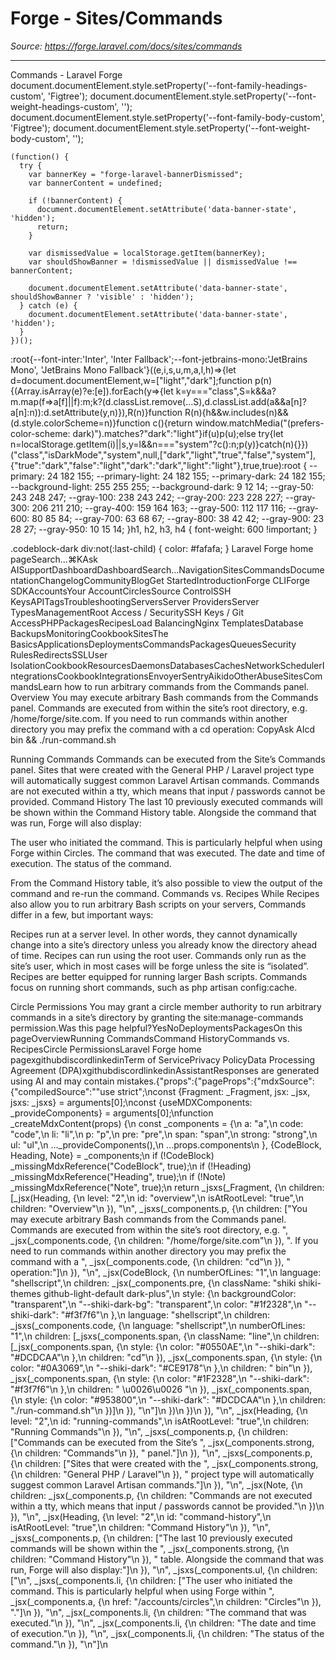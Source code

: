 # Forge - Sites/Commands

*Source: https://forge.laravel.com/docs/sites/commands*

---

Commands - Laravel Forge
              document.documentElement.style.setProperty('--font-family-headings-custom', 'Figtree');
              document.documentElement.style.setProperty('--font-weight-headings-custom', '');
              document.documentElement.style.setProperty('--font-family-body-custom', 'Figtree');
              document.documentElement.style.setProperty('--font-weight-body-custom', '');
            
    (function() {
      try {
        var bannerKey = "forge-laravel-bannerDismissed";
        var bannerContent = undefined;
        
        if (!bannerContent) {
          document.documentElement.setAttribute('data-banner-state', 'hidden');
          return;
        }
        
        var dismissedValue = localStorage.getItem(bannerKey);
        var shouldShowBanner = !dismissedValue || dismissedValue !== bannerContent;
        
        document.documentElement.setAttribute('data-banner-state', shouldShowBanner ? 'visible' : 'hidden');
      } catch (e) {
        document.documentElement.setAttribute('data-banner-state', 'hidden');
      }
    })();
  :root{--font-inter:'Inter', 'Inter Fallback';--font-jetbrains-mono:'JetBrains Mono', 'JetBrains Mono Fallback'}((e,i,s,u,m,a,l,h)=>{let d=document.documentElement,w=["light","dark"];function p(n){(Array.isArray(e)?e:[e]).forEach(y=>{let k=y==="class",S=k&&a?m.map(f=>a[f]||f):m;k?(d.classList.remove(...S),d.classList.add(a&&a[n]?a[n]:n)):d.setAttribute(y,n)}),R(n)}function R(n){h&&w.includes(n)&&(d.style.colorScheme=n)}function c(){return window.matchMedia("(prefers-color-scheme: dark)").matches?"dark":"light"}if(u)p(u);else try{let n=localStorage.getItem(i)||s,y=l&&n==="system"?c():n;p(y)}catch(n){}})("class","isDarkMode","system",null,["dark","light","true","false","system"],{"true":"dark","false":"light","dark":"dark","light":"light"},true,true):root {
    --primary: 24 182 155;
    --primary-light: 24 182 155;
    --primary-dark: 24 182 155;
    --background-light: 255 255 255;
    --background-dark: 9 12 14;
    --gray-50: 243 248 247;
    --gray-100: 238 243 242;
    --gray-200: 223 228 227;
    --gray-300: 206 211 210;
    --gray-400: 159 164 163;
    --gray-500: 112 117 116;
    --gray-600: 80 85 84;
    --gray-700: 63 68 67;
    --gray-800: 38 42 42;
    --gray-900: 23 28 27;
    --gray-950: 10 15 14;
  }h1, h2, h3, h4 {
    font-weight: 600 !important;
}

.codeblock-dark div:not(:last-child) {
    color: #fafafa;
}
Laravel Forge home pageSearch...⌘KAsk AISupportDashboardDashboardSearch...NavigationSitesCommandsDocumentationChangelogCommunityBlogGet StartedIntroductionForge CLIForge SDKAccountsYour AccountCirclesSource ControlSSH KeysAPITagsTroubleshootingServersServer ProvidersServer TypesManagementRoot Access / SecuritySSH Keys / Git AccessPHPPackagesRecipesLoad BalancingNginx TemplatesDatabase BackupsMonitoringCookbookSitesThe BasicsApplicationsDeploymentsCommandsPackagesQueuesSecurity RulesRedirectsSSLUser IsolationCookbookResourcesDaemonsDatabasesCachesNetworkSchedulerIntegrationsCookbookIntegrationsEnvoyerSentryAikidoOtherAbuseSitesCommandsLearn how to run arbitrary commands from the Commands panel.​Overview
You may execute arbitrary Bash commands from the Commands panel. Commands are executed from within the site’s root directory, e.g. /home/forge/site.com. If you need to run commands within another directory you may prefix the command with a cd operation:
CopyAsk AIcd bin &amp;&amp; ./run-command.sh

​Running Commands
Commands can be executed from the Site’s Commands panel.
Sites that were created with the General PHP / Laravel project type will automatically suggest common Laravel Artisan commands.
Commands are not executed within a tty, which means that input / passwords cannot be provided.
​Command History
The last 10 previously executed commands will be shown within the Command History table. Alongside the command that was run, Forge will also display:

The user who initiated the command. This is particularly helpful when using Forge within Circles.
The command that was executed.
The date and time of execution.
The status of the command.

From the Command History table, it’s also possible to view the output of the command and re-run the command.
​Commands vs. Recipes
While Recipes also allow you to run arbitrary Bash scripts on your servers, Commands differ in a few, but important ways:

Recipes run at a server level. In other words, they cannot dynamically change into a site’s directory unless you already know the directory ahead of time.
Recipes can run using the root user. Commands only run as the site’s user, which in most cases will be forge unless the site is “isolated”.
Recipes are better equipped for running larger Bash scripts. Commands focus on running short commands, such as php artisan config:cache.

​Circle Permissions
You may grant a circle member authority to run arbitrary commands in a site’s directory by granting the site:manage-commands permission.Was this page helpful?YesNoDeploymentsPackagesOn this pageOverviewRunning CommandsCommand HistoryCommands vs. RecipesCircle PermissionsLaravel Forge home pagexgithubdiscordlinkedinTerm of ServicePrivacy PolicyData Processing Agreement (DPA)xgithubdiscordlinkedinAssistantResponses are generated using AI and may contain mistakes.{"props":{"pageProps":{"mdxSource":{"compiledSource":"\"use strict\";\nconst {Fragment: _Fragment, jsx: _jsx, jsxs: _jsxs} = arguments[0];\nconst {useMDXComponents: _provideComponents} = arguments[0];\nfunction _createMdxContent(props) {\n  const _components = {\n    a: \"a\",\n    code: \"code\",\n    li: \"li\",\n    p: \"p\",\n    pre: \"pre\",\n    span: \"span\",\n    strong: \"strong\",\n    ul: \"ul\",\n    ..._provideComponents(),\n    ...props.components\n  }, {CodeBlock, Heading, Note} = _components;\n  if (!CodeBlock) _missingMdxReference(\"CodeBlock\", true);\n  if (!Heading) _missingMdxReference(\"Heading\", true);\n  if (!Note) _missingMdxReference(\"Note\", true);\n  return _jsxs(_Fragment, {\n    children: [_jsx(Heading, {\n      level: \"2\",\n      id: \"overview\",\n      isAtRootLevel: \"true\",\n      children: \"Overview\"\n    }), \"\\n\", _jsxs(_components.p, {\n      children: [\"You may execute arbitrary Bash commands from the Commands panel. Commands are executed from within the site’s root directory, e.g. \", _jsx(_components.code, {\n        children: \"/home/forge/site.com\"\n      }), \". If you need to run commands within another directory you may prefix the command with a \", _jsx(_components.code, {\n        children: \"cd\"\n      }), \" operation:\"]\n    }), \"\\n\", _jsx(CodeBlock, {\n      numberOfLines: \"1\",\n      language: \"shellscript\",\n      children: _jsx(_components.pre, {\n        className: \"shiki shiki-themes github-light-default dark-plus\",\n        style: {\n          backgroundColor: \"transparent\",\n          \"--shiki-dark-bg\": \"transparent\",\n          color: \"#1f2328\",\n          \"--shiki-dark\": \"#f3f7f6\"\n        },\n        language: \"shellscript\",\n        children: _jsxs(_components.code, {\n          language: \"shellscript\",\n          numberOfLines: \"1\",\n          children: [_jsxs(_components.span, {\n            className: \"line\",\n            children: [_jsx(_components.span, {\n              style: {\n                color: \"#0550AE\",\n                \"--shiki-dark\": \"#DCDCAA\"\n              },\n              children: \"cd\"\n            }), _jsx(_components.span, {\n              style: {\n                color: \"#0A3069\",\n                \"--shiki-dark\": \"#CE9178\"\n              },\n              children: \" bin\"\n            }), _jsx(_components.span, {\n              style: {\n                color: \"#1F2328\",\n                \"--shiki-dark\": \"#f3f7f6\"\n              },\n              children: \" \u0026\u0026 \"\n            }), _jsx(_components.span, {\n              style: {\n                color: \"#953800\",\n                \"--shiki-dark\": \"#DCDCAA\"\n              },\n              children: \"./run-command.sh\"\n            })]\n          }), \"\\n\"]\n        })\n      })\n    }), \"\\n\", _jsx(Heading, {\n      level: \"2\",\n      id: \"running-commands\",\n      isAtRootLevel: \"true\",\n      children: \"Running Commands\"\n    }), \"\\n\", _jsxs(_components.p, {\n      children: [\"Commands can be executed from the Site’s \", _jsx(_components.strong, {\n        children: \"Commands\"\n      }), \" panel.\"]\n    }), \"\\n\", _jsxs(_components.p, {\n      children: [\"Sites that were created with the \", _jsx(_components.strong, {\n        children: \"General PHP / Laravel\"\n      }), \" project type will automatically suggest common Laravel Artisan commands.\"]\n    }), \"\\n\", _jsx(Note, {\n      children: _jsx(_components.p, {\n        children: \"Commands are not executed within a tty, which means that input / passwords cannot be provided.\"\n      })\n    }), \"\\n\", _jsx(Heading, {\n      level: \"2\",\n      id: \"command-history\",\n      isAtRootLevel: \"true\",\n      children: \"Command History\"\n    }), \"\\n\", _jsxs(_components.p, {\n      children: [\"The last 10 previously executed commands will be shown within the \", _jsx(_components.strong, {\n        children: \"Command History\"\n      }), \" table. Alongside the command that was run, Forge will also display:\"]\n    }), \"\\n\", _jsxs(_components.ul, {\n      children: [\"\\n\", _jsxs(_components.li, {\n        children: [\"The user who initiated the command. This is particularly helpful when using Forge within \", _jsx(_components.a, {\n          href: \"/accounts/circles\",\n          children: \"Circles\"\n        }), \".\"]\n      }), \"\\n\", _jsx(_components.li, {\n        children: \"The command that was executed.\"\n      }), \"\\n\", _jsx(_components.li, {\n        children: \"The date and time of execution.\"\n      }), \"\\n\", _jsx(_components.li, {\n        children: \"The status of the command.\"\n      }), \"\\n\"]\n  